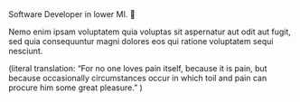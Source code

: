 ## 

Software Developer in lower MI. 🧤

Nemo enim ipsam voluptatem quia voluptas sit aspernatur aut odit aut fugit, sed quia consequuntur magni dolores eos qui ratione voluptatem sequi nesciunt.

(literal translation: “For no one loves pain itself, because it is pain, but because occasionally circumstances occur in which toil and pain can procure him some great pleasure.” )
